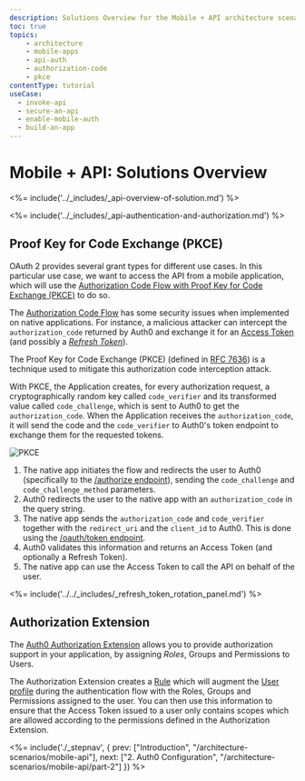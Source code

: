 ```yaml
---
description: Solutions Overview for the Mobile + API architecture scenario
toc: true
topics:
    - architecture
    - mobile-apps
    - api-auth
    - authorization-code
    - pkce
contentType: tutorial
useCase:
  - invoke-api
  - secure-an-api
  - enable-mobile-auth
  - build-an-app
---
```


# Mobile + API: Solutions Overview

<%= include('../_includes/_api-overview-of-solution.md') %>

<%= include('../_includes/_api-authentication-and-authorization.md') %>

## Proof Key for Code Exchange (PKCE)

OAuth 2 provides several grant types for different use cases. In this particular use case, we want to access the API from a mobile application, which will use the [Authorization Code Flow with Proof Key for Code Exchange (PKCE)](/flows/concepts/auth-code-pkce) to do so.

The [Authorization Code Flow](/flows/concepts/auth-code) has some security issues when implemented on native applications. For instance, a malicious attacker can intercept the `authorization_code` returned by Auth0 and exchange it for an [Access Token](/tokens/concepts/access-tokens) (and possibly a <dfn data-key="refresh-token">[Refresh Token](/tokens/concepts/refresh-tokens)</dfn>).

The Proof Key for Code Exchange (PKCE) (defined in [RFC 7636](https://tools.ietf.org/html/rfc7636)) is a technique used to mitigate this authorization code interception attack.

With PKCE, the Application creates, for every authorization request, a cryptographically random key called `code_verifier` and its transformed value called `code_challenge`, which is sent to Auth0 to get the `authorization_code`. When the Application receives the `authorization_code`, it will send the code and the `code_verifier` to Auth0's token endpoint to exchange them for the requested tokens.

![PKCE](/media/articles/architecture-scenarios/mobile-api/authorization-code-grant-pkce.png)

1. The native app initiates the flow and redirects the user to Auth0 (specifically to the [/authorize endpoint](/api/authentication#authorization-code-grant-pkce-)), sending the `code_challenge` and `code_challenge_method` parameters.
2. Auth0 redirects the user to the native app with an `authorization_code` in the query string.
3. The native app sends the `authorization_code` and `code_verifier` together with the `redirect_uri` and the `client_id` to Auth0. This is done using the [/oauth/token endpoint](/api/authentication?http#authorization-code-pkce-).
4. Auth0 validates this information and returns an Access Token (and optionally a Refresh Token).
5. The native app can use the Access Token to call the API on behalf of the user.

<%= include('../../_includes/_refresh_token_rotation_panel.md') %>

## Authorization Extension

The [Auth0 Authorization Extension](/extensions/authorization-extension) allows you to provide authorization support in your application, by assigning <dfn data-key="role">Roles</dfn>, Groups and Permissions to Users.

The Authorization Extension creates a [Rule](/rules) which will augment the [User profile](/rules/current#rule-syntax) during the authentication flow with the Roles, Groups and Permissions assigned to the user. You can then use this information to ensure that the Access Token issued to a user only contains scopes which are allowed according to the permissions defined in the Authorization Extension.

<%= include('./_stepnav', {
 prev: ["Introduction", "/architecture-scenarios/mobile-api"], next: ["2. Auth0 Configuration", "/architecture-scenarios/mobile-api/part-2"]
}) %>
